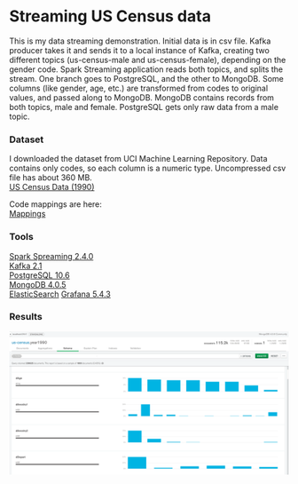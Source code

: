 # Streaming US Census data

This is my data streaming demonstration.
Initial data is in csv file.
Kafka producer takes it and sends it to a local instance of Kafka, creating two different topics (us-census-male and us-census-female), depending on the gender code.
Spark Streaming application reads both topics, and splits the stream. One branch goes to PostgreSQL, and the other to MongoDB.
Some columns (like gender, age, etc.) are transformed from codes to original values, and passed along to MongoDB.
MongoDB contains records from both topics, male and female.
PostgreSQL gets only raw data from a male topic.


### Dataset

I downloaded the dataset from UCI Machine Learning Repository.
Data contains only codes, so each column is a numeric type.
Uncompressed csv file has about 360 MB.  
[US Census Data (1990)](https://archive.ics.uci.edu/ml/machine-learning-databases/census1990-mld/)

Code mappings are here:  
[Mappings](https://archive.ics.uci.edu/ml/machine-learning-databases/census1990-mld/USCensus1990raw.attributes.txt)


### Tools

[Spark Spreaming 2.4.0](https://spark.apache.org/docs/2.4.0/streaming-programming-guide.html)  
[Kafka 2.1](https://kafka.apache.org/downloads)  
[PostgreSQL 10.6](https://www.postgresql.org/docs/10/release-10-6.html)  
[MongoDB 4.0.5](https://docs.mongodb.com/manual/release-notes/4.0/)  
[ElasticSearch](https://www.elastic.co/guide/en/elasticsearch/reference/current/release-notes-6.6.1.html)
[Grafana 5.4.3](http://docs.grafana.org/guides/whats-new-in-v5-4/)



### Results

![MongoDB - Matko Soric](https://raw.githubusercontent.com/matkosoric/US-Census-1990-Stream/master/src/main/resources/mongo_compass.png?raw=true "MongoDB - Matko Sorić")
